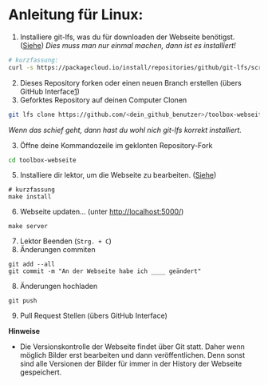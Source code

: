  Anleitung für Linux:
===========

1. Installiere git-lfs, was du für downloaden der Webseite benötigst.
([Siehe](https://github.com/ToolboxBodensee/toolbox-webseite/wiki/Installation))
*Dies muss man nur einmal machen, dann ist es installiert!*
```bash
# kurzfassung:
curl -s https://packagecloud.io/install/repositories/github/git-lfs/script.deb.sh | sudo bash
```
2. Dieses Repository forken oder einen neuen Branch erstellen (übers GitHub Interface[1](https://github.com/toolboxbodensee/tollbox-webseite.git))
3. Geforktes Repository auf deinen Computer Clonen
```bash 
git lfs clone https://github.com/<dein_github_benutzer>/toolbox-webseite.git
```
*Wenn das schief geht, dann hast du wohl nich git-lfs korrekt installiert.*

3. Öffne deine Kommandozeile im geklonten Repository-Fork 
```bash
cd toolbox-webseite
```
5. Installiere dir lektor, um die Webseite zu bearbeiten. ([Siehe](https://github.com/ToolboxBodensee/toolbox-webseite/wiki/Installation))
```
# kurzfassung
make install
```

6. Webseite updaten... (unter [http://localhost:5000/](http://localhost:5000/))
```
make server
```
7. Lektor Beenden (``Strg. + C``)
8. Änderungen commiten 
```
git add --all
git commit -m "An der Webseite habe ich ____ geändert"

```
8. Änderungen hochladen
```
git push
```
9. Pull Request Stellen (übers GitHub Interface)


**Hinweise**
-  Die Versionskontrolle der Webseite findet über Git statt. Daher wenn möglich Bilder erst
bearbeiten und dann veröffentlichen. Denn sonst sind alle Versionen der Bilder für immer in der History der Webseite gespeichert. 
